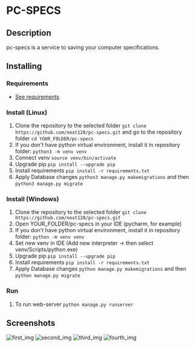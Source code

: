 # PC-SPECS

## Description

pc-specs is a service to saving your computer specifications.

## Installing

### Requirements

* [See requirements](requirements.txt)

### Install (Linux)

1. Сlone the repository to the selected folder ```git clone https://github.com/next128/pc-specs.git``` and go to the repository folder ```cd YOUR_FOLDER/pc-specs```
2. If you don't have python virtual environment, install it in repository folder: ```python3 -m venv venv```
3. Connect venv ```source venv/bin/activate```
4. Upgrade pip ```pip install --upgrade pip```
5. Install requirements ```pip install -r requirements.txt```
6. Apply Database changes ```python3 manage.py makemigrations``` and then ```python3 manage.py migrate```

### Install (Windows)

1. Сlone the repository to the selected folder ```git clone https://github.com/next128/pc-specs.git```
2. Open YOUR_FOLDER/pc-specs in your IDE (pycharm, for example)
3. If you don't have python virtual environment, install it in repository folder: ```python -m venv venv```
4. Set new venv in IDE (Add new interpreter -> then select venv/Scripts/python.exe)
5. Upgrade pip ```pip install --upgrade pip```
6. Install requirements ```pip install -r requirements.txt```
7. Apply Database changes ```python manage.py makemigrations``` and then ```python manage.py migrate```


### Run

1. To run web-server ```python manage.py runserver```

## Screenshots

![first_img](https://media.discordapp.net/attachments/826419939924639784/1214242351388819556/image.png?ex=65f86650&is=65e5f150&hm=b7c23eba011ffd077c46ee1e075df2fb34280ec8ad9aea3b3750fe1f77c3e3dc&=&format=webp&quality=lossless&width=842&height=474)
![second_img](https://media.discordapp.net/attachments/826419939924639784/1214242394237571092/image.png?ex=65f8665a&is=65e5f15a&hm=c386f072713fa4684e19e0eaaf79ead3a2c364be4c1d5c5bd8158559e2fc63d4&=&format=webp&quality=lossless&width=842&height=474)
![third_img](https://media.discordapp.net/attachments/826419939924639784/1214242415997620314/image.png?ex=65f8665f&is=65e5f15f&hm=5f4a56fe5153c354a4ca535362bba80186aefee2c35265a8eccffda39be0ce0f&=&format=webp&quality=lossless&width=842&height=474)
![fourth_img](https://media.discordapp.net/attachments/826419939924639784/1214242436377878568/image.png?ex=65f86664&is=65e5f164&hm=7f403809fa19cd609271bc46b7498b5eea5128999ee2dc9cbf484c4c45e8e471&=&format=webp&quality=lossless&width=842&height=474)
